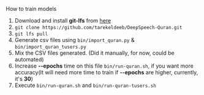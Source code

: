 How to train models

1. Download and install **git-lfs** from [here](https://docs.github.com/en/github/managing-large-files/installing-git-large-file-storage)
2. `git clone https://github.com/tarekeldeeb/DeepSpeech-Quran.git`
3. `git lfs pull`
4. Generate csv files using `bin/import_quran.py` & `bin/import_quran_tusers.py`
5. Mix the CSV files generated. (Did it manually, for now, could be automated)
6. Increase **--epochs** time on this file `bin/run-quran.sh`, if you want more accuracy(It will need more time to train if **--epochs** are higher, currently, it's **30**)
6. Execute `bin/run-quran.sh` and `bin/run-quran-tusers.sh`
